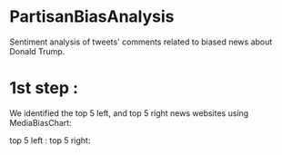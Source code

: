 # PartisanBiasAnalysis
Sentiment analysis of tweets' comments related to biased news about Donald Trump.

# 1st step : 
We identified the top 5 left, and top 5 right news websites using MediaBiasChart:

top 5 left :
top 5 right: 
